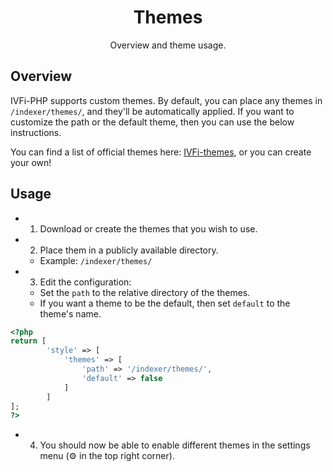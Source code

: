 <h1 align="center">Themes</h1>

<p align="center">Overview and theme usage.</p>


## Overview
IVFi-PHP supports custom themes. By default, you can place any themes in `/indexer/themes/`, and they'll be automatically applied. If you want to customize the path or the default theme, then you can use the below instructions.

You can find a list of official themes here: [IVFi-themes](https://github.com/sixem/ivfi-themes), or you can create your own!

## Usage
* 1) Download or create the themes that you wish to use.
* 2) Place them in a publicly available directory.
	* Example: `/indexer/themes/`
* 3) Edit the configuration:
	* Set the `path` to the relative directory of the themes.
	* If you want a theme to be the default, then set `default` to the theme's name.
```php
<?php
return [
		'style' => [
			'themes' => [
				'path' => '/indexer/themes/',
				'default' => false
			]
		]
];
?>
```
* 4) You should now be able to enable different themes in the settings menu (⚙️ in the top right corner).